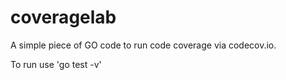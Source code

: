 # coveragelab
A simple piece of GO code to run code coverage via codecov.io.

To run use 'go test -v'
